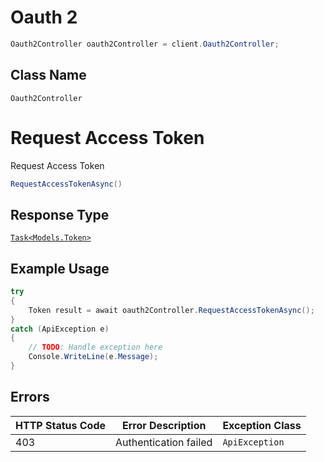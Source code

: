 # Oauth 2

```csharp
Oauth2Controller oauth2Controller = client.Oauth2Controller;
```

## Class Name

`Oauth2Controller`


# Request Access Token

Request Access Token

```csharp
RequestAccessTokenAsync()
```

## Response Type

[`Task<Models.Token>`](../../doc/models/token.md)

## Example Usage

```csharp
try
{
    Token result = await oauth2Controller.RequestAccessTokenAsync();
}
catch (ApiException e)
{
    // TODO: Handle exception here
    Console.WriteLine(e.Message);
}
```

## Errors

| HTTP Status Code | Error Description | Exception Class |
|  --- | --- | --- |
| 403 | Authentication failed | `ApiException` |

